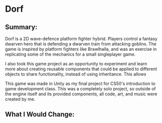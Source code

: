 # Dorf
## Summary:
Dorf is a 2D wave-defence platform fighter hybrid. Players control a fantasy dwarven hero that is defending a dwarven train from attacking goblins. The game is inspired by platform fighters like Brawlhalla, and was an exercise in replicating some of the mechanics for a small singleplayer game.

I also took this game project as an opportunity to experiment and learn more about creating reusable components that could be applied to different objects to share functionality, instead of using inheritance. This allows 

This game was made in Unity as my final project for CS50's introduction to game development class. This was a completely solo project, so outside of the engine itself and its provided components, all code, art, and music were created by me.

## What I Would Change:
